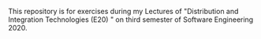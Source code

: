This repository is for exercises during my Lectures of "Distribution and Integration Technologies (E20) " on third semester of Software Engineering 2020.
